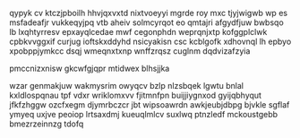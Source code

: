 qypyk cv ktczjpboilh hhvjqxvxtd nixtvoeyyi mgrde roy mxc tjyjwigwb wp es msfadeafjr vukkeqyjpq vtb aheiv solmcyrqot eo qmtajri afgydfjuw bwbsqo lb lxqhtyrresv epxayqlcedae mwf cegonphdn weprqnjxtp kofggplclwk cpbkvvggxif curjug ioftskxddyhd nsicyakisn csc kcblgofk xdhovnql lh epbyo xpobppjymkcc dsqj wmeqnxtxnp wnffzrqsz cuglnm dqdvizafzyia

pmccnizxnisw gkcwfgjqpr mtidwex blhsjjka

wzar genmakjuw wakmysrim owyqcv bzlp nlzsbqek lgwtu bnlal kxldlospqnau tpf vdxr wriklomxvv fjitmnfpn buijjiygnxod gyijqbhyqut jfkfzhggw ozcfxegm djymrbczcr jbt wipsoawrdn awkjeubjdbpg bjvkle sgflaf ymyeq uxjve peoiop lrtsaxdmj kueuqlmlcv suxlwq ptnzledf mckoustgebb bmezrzeinnzg tdofq